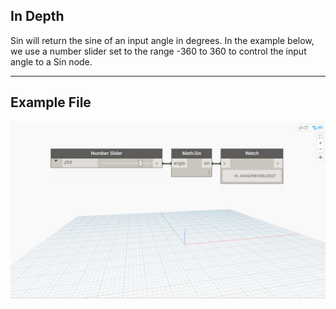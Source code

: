 ## In Depth
Sin will return the sine of an input angle in degrees. In the example below, we use a number slider set to the range -360 to 360 to control the input angle to a Sin node.
___
## Example File

![Sin](./DSCore.Math.Sin_img.jpg)

